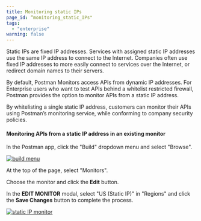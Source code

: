 ```yaml
---
title: Monitoring static IPs
page_id: “monitoring_static_IPs"
tags: 
  - "enterprise"
warning: false
---
```



Static IPs are fixed IP addresses. Services with assigned static IP addresses use the same IP address to connect to the Internet. Companies often use fixed IP addresses to more easily connect to services over the Internet, or redirect domain names to their servers. 

By default, Postman Monitors access APIs from dynamic IP addresses. For Enterprise users who want to test APIs behind a whitelist restricted firewall, Postman provides the option to monitor APIs from a static IP address. 

By whitelisting a single static IP address, customers can monitor their APIs using Postman’s monitoring service, while conforming to company security policies. 

#### Monitoring APIs from a static IP address in an existing monitor

In the Postman app, click the "Build" dropdown menu and select "Browse".

[![build menu](https://s3.amazonaws.com/postman-static-getpostman-com/postman-docs/WS-build-menu1.png)](https://s3.amazonaws.com/postman-static-getpostman-com/postman-docs/WS-build-menu1.png)

At the top of the page, select "Monitors". 

Choose the monitor and click the **Edit** button.

In the **EDIT MONITOR** modal, select "US (Static IP)" in "Regions" and click the **Save Changes** button to complete the process.

[![static IP monitor](https://s3.amazonaws.com/postman-static-getpostman-com/postman-docs/ENT-select-staticIP.png)](https://s3.amazonaws.com/postman-static-getpostman-com/postman-docs/ENT-select-staticIP.png)



